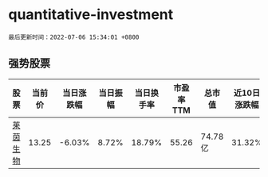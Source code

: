 # quantitative-investment

`最后更新时间：2022-07-06 15:34:01 +0800`

## 强势股票

|股票|当前价|当日涨跌幅|当日振幅|当日换手率|市盈率TTM|总市值|近10日涨跌幅|
|----|----|----|----|----|----|----|----|
|[莱茵生物](https://xueqiu.com/S/SZ002166)|13.25|-6.03%|8.72%|18.79%|55.26|74.78亿|31.32%|
